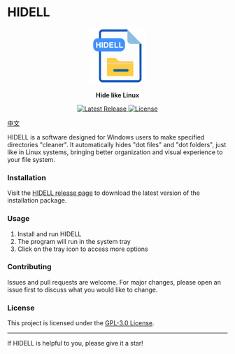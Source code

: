 # HIDELL

<p align="center">
  <img src="assets/hidell.png" alt="HIDELL Logo" width="128" height="128">
</p>

<p align="center">
  <strong>Hide like Linux</strong>
</p>

<p align="center">
  <a href="https://github.com/llanc/hidell/releases/latest">
    <img src="https://img.shields.io/github/v/release/llanc/hidell" alt="Latest Release">
  </a>
  <a href="https://github.com/llanc/hidell/blob/main/LICENSE">
    <img src="https://img.shields.io/github/license/llanc/hidell" alt="License">
  </a>
</p>

[中文](README_zh.md)

HIDELL is a software designed for Windows users to make specified directories "cleaner". It automatically hides "dot files" and "dot folders", just like in Linux systems, bringing better organization and visual experience to your file system.

### Installation

Visit the [HIDELL release page](https://github.com/llanc/hidell/releases/latest) to download the latest version of the installation package.

### Usage

1. Install and run HIDELL
2. The program will run in the system tray
3. Click on the tray icon to access more options

### Contributing

Issues and pull requests are welcome. For major changes, please open an issue first to discuss what you would like to change.

### License

This project is licensed under the [GPL-3.0 License](https://github.com/llanc/hidell/blob/main/LICENSE).

---

If HIDELL is helpful to you, please give it a star!
